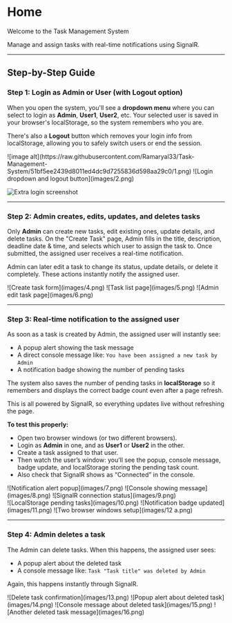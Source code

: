 # Home

Welcome to the Task Management System

Manage and assign tasks with real-time notifications using SignalR.

---

## Step-by-Step Guide

### Step 1: Login as Admin or User (with Logout option)

When you open the system, you'll see a **dropdown menu** where you can select to login as **Admin**, **User1**, **User2**, etc. Your selected user is saved in your browser's localStorage, so the system remembers who you are.

There's also a **Logout** button which removes your login info from localStorage, allowing you to safely switch users or end the session.

<div style="display:flex;gap:10px;flex-wrap:wrap">
  ![image alt](https://raw.githubusercontent.com/Ramaryal33/Task-Management-System/51bf5ee2439d8011ed4dc9d7255836d598aa29c0/1.png)
  ![Login dropdown and logout button](images/2.png)
</div>

![Extra login screenshot](images/3.png)

---

### Step 2: Admin creates, edits, updates, and deletes tasks

Only **Admin** can create new tasks, edit existing ones, update details, and delete tasks. On the "Create Task" page, Admin fills in the title, description, deadline date & time, and selects which user to assign the task to. Once submitted, the assigned user receives a real-time notification.

Admin can later edit a task to change its status, update details, or delete it completely. These actions instantly notify the assigned user.

<div style="display:flex;gap:10px;flex-wrap:wrap">
  ![Create task form](images/4.png)
  ![Task list page](images/5.png)
  ![Admin edit task page](images/6.png)
</div>

---

### Step 3: Real-time notification to the assigned user

As soon as a task is created by Admin, the assigned user will instantly see:

- A popup alert showing the task message
- A direct console message like: `You have been assigned a new task by Admin`
- A notification badge showing the number of pending tasks

The system also saves the number of pending tasks in **localStorage** so it remembers and displays the correct badge count even after a page refresh.

This is all powered by SignalR, so everything updates live without refreshing the page.

**To test this properly:**

- Open two browser windows (or two different browsers).
- Login as **Admin** in one, and as **User1** or **User2** in the other.
- Create a task assigned to that user.
- Then watch the user’s window: you’ll see the popup, console message, badge update, and localStorage storing the pending task count.
- Also check that SignalR shows as “Connected” in the console.

<div style="display:flex;gap:10px;flex-wrap:wrap">
  ![Notification alert popup](images/7.png)
  ![Console showing message](images/8.png)
  ![SignalR connection status](images/9.png)
</div>

<div style="display:flex;gap:10px;flex-wrap:wrap">
  ![LocalStorage pending tasks](images/10.png)
  ![Notification badge updated](images/11.png)
  ![Two browser windows setup](images/12 a.png)
</div>

---

### Step 4: Admin deletes a task

The Admin can delete tasks. When this happens, the assigned user sees:

- A popup alert about the deleted task
- A console message like: `Task "Task title" was deleted by Admin`

Again, this happens instantly through SignalR.

<div style="display:flex;gap:10px;flex-wrap:wrap">
  ![Delete task confirmation](images/13.png)
  ![Popup alert about deleted task](images/14.png)
  ![Console message about deleted task](images/15.png)
  ![Another deleted task message](images/16.png)
</div>
